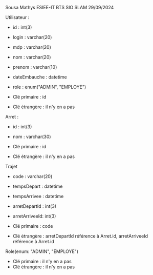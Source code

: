 Sousa Mathys
ESIEE-IT BTS SIO SLAM
29/09/2024


Utilisateur :
- id : int(3)
- login : varchar(20)
- mdp : varchar(20)
- nom : varchar(20)
- prenom : varchar(10)
- dateEmbauche : datetime
- role : enum("ADMIN", "EMPLOYE")

- Clé primaire : id 
- Clé étrangère : il n'y en a pas

Arret :
- id : int(3)
- nom : varchar(30)

- Clé primaire : id 
- Clé étrangère : il n'y en a pas

Trajet
- code : varchar(20)
- tempsDepart : datetime
- tempsArrivee : datetime
- arretDepartId : int(3)
- arretArriveeId: int(3)

- Clé primaire : code 
- Clé étrangère : arretDepartId référence à Arret.id, arretArriveeId référence à Arret.id

Role(enum: "ADMIN", "EMPLOYE") 

- Clé primaire : il n'y en a pas
- Clé étrangère : il n'y en a pas